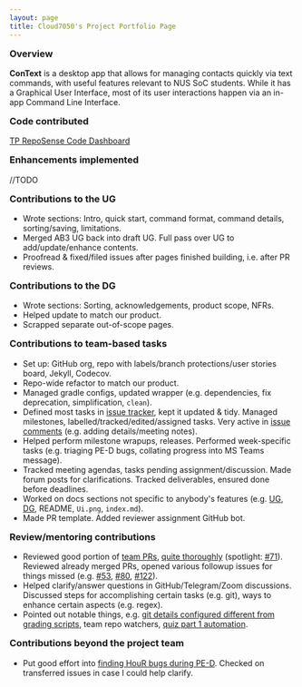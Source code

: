 ```yaml
---
layout: page
title: Cloud7050's Project Portfolio Page
---
```


<style>
  h2, h3, h4 {
    /* Greatly reduce, to same as margin-bottom */
    margin-top: 15px !important;
  }
</style>

<!-- NOTE After PDF conversion, overview + summary must not exceed 2 pages! -->

### Overview

**ConText** is a desktop app that allows for managing contacts quickly via text commands, with useful features relevant to NUS SoC students.
While it has a Graphical User Interface, most of its user interactions happen via an in-app Command Line Interface.

### Code contributed

[TP RepoSense Code Dashboard](https://nus-cs2103-ay2324s1.github.io/tp-dashboard/?search=cloud7050&breakdown=true)

### Enhancements implemented

//TODO

### Contributions to the UG

- Wrote sections: Intro, quick start, command format, command details, sorting/saving, limitations.
- Merged AB3 UG back into draft UG. Full pass over UG to add/update/enhance contents.
- Proofread & fixed/filed issues after pages finished building, i.e. after PR reviews.

### Contributions to the DG

<!-- may do a full pass over DG -->
<!-- use cases -->
<!-- appendix: instructions for manual testing -->
<!-- appendix: effort -->
<!-- appendix: planned enhancements -->

- Wrote sections: Sorting, acknowledgements, product scope, NFRs.
- Helped update to match our product.
- Scrapped separate out-of-scope pages.

### Contributions to team-based tasks

- Set up: GitHub org, repo with labels/branch protections/user stories board, Jekyll, Codecov.
- Repo-wide refactor to match our product.
- Managed gradle configs, updated wrapper (e.g. dependencies, fix deprecation, simplification, `clean`).
- Defined most tasks in [issue tracker](https://github.com/AY2324S1-CS2103-W14-3/tp/issues?q=is%3Aissue+author%3ACloud7050), kept it updated & tidy. Managed milestones, labelled/tracked/edited/assigned tasks. Very active in [issue comments](https://nus-cs2103-ay2324s1.github.io/dashboards/contents/tp-comments.html#16-joel-leow-cloud7050-60-comments) (e.g. adding details/meeting notes).
- Helped perform milestone wrapups, releases. Performed week-specific tasks (e.g. triaging PE-D bugs, collating progress into MS Teams message).
- Tracked meeting agendas, tasks pending assignment/discussion. Made forum posts for clarifications. Tracked deliverables, ensured done before deadlines.
- Worked on docs sections not specific to anybody's features (e.g. [UG](#contributions-to-the-ug), [DG](#contributions-to-the-dg), README, `Ui.png`, `index.md`).
- Made PR template. Added reviewer assignment GitHub bot.

### Review/mentoring contributions

- Reviewed good portion of [team PRs](https://github.com/AY2324S1-CS2103-W14-3/tp/pulls?q=is%3Apr), [quite thoroughly](https://nus-cs2103-ay2324s1.github.io/dashboards/contents/tp-comments.html#16-joel-leow-cloud7050-60-comments) (spotlight: [#71](https://github.com/AY2324S1-CS2103-W14-3/tp/pull/71#issuecomment-1768352563)). Reviewed already merged PRs, opened various followup issues for things missed (e.g. [#53](https://github.com/AY2324S1-CS2103-W14-3/tp/issues/53), [#80](https://github.com/AY2324S1-CS2103-W14-3/tp/issues/80), [#122](https://github.com/AY2324S1-CS2103-W14-3/tp/issues/122)).
- Helped clarify/answer questions in GitHub/Telegram/Zoom discussions. Discussed steps for accomplishing certain tasks (e.g. git), ways to enhance certain aspects (e.g. regex).
- Pointed out notable things, e.g. [git details configured different from grading scripts](https://github.com/AY2324S1-CS2103-W14-3/tp/commits/master?after=7575f07d444894d96d1849ee81bbb0bdfcd05802+454&branch=master&qualified_name=refs%2Fheads%2Fmaster#:~:text=Remove%20rubbish-,DESKTOP%2DITF4GUD%5C94866,-committed%20on%20Oct), team repo watchers, [quiz part 1 automation](https://github.com/Cloud7050/js-canvastransfer).

### Contributions beyond the project team

- Put good effort into [finding HouR bugs during PE-D](https://github.com/AY2324S1-CS2103T-W12-1/tp/issues?q=is%3Aissue+c%5D). Checked on transferred issues in case I could help clarify.
